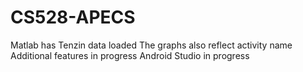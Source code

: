 # CS528-APECS

Matlab has Tenzin data loaded
The graphs also reflect activity name
Additional features in progress
Android Studio in progress
